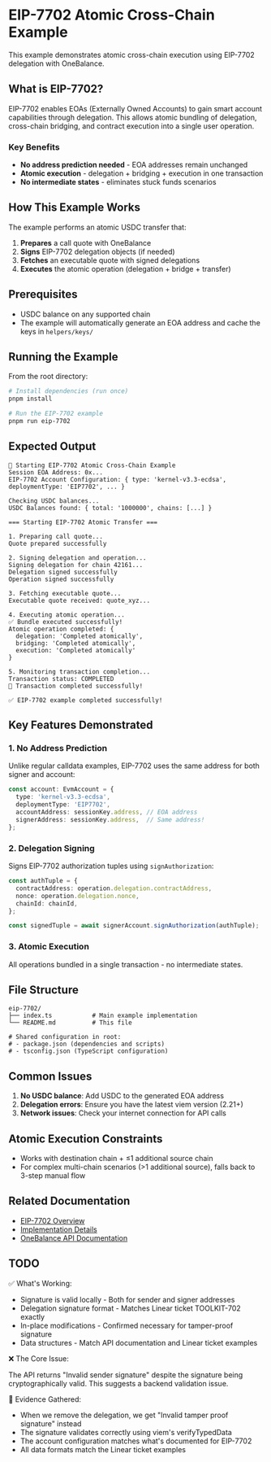 # EIP-7702 Atomic Cross-Chain Example

This example demonstrates atomic cross-chain execution using EIP-7702 delegation with OneBalance.

## What is EIP-7702?

EIP-7702 enables EOAs (Externally Owned Accounts) to gain smart account capabilities through delegation. This allows atomic bundling of delegation, cross-chain bridging, and contract execution into a single user operation.

### Key Benefits

- **No address prediction needed** - EOA addresses remain unchanged
- **Atomic execution** - delegation + bridging + execution in one transaction  
- **No intermediate states** - eliminates stuck funds scenarios

## How This Example Works

The example performs an atomic USDC transfer that:

1. **Prepares** a call quote with OneBalance
2. **Signs** EIP-7702 delegation objects (if needed)
3. **Fetches** an executable quote with signed delegations
4. **Executes** the atomic operation (delegation + bridge + transfer)

## Prerequisites

- USDC balance on any supported chain
- The example will automatically generate an EOA address and cache the keys in `helpers/keys/`

## Running the Example

From the root directory:

```bash
# Install dependencies (run once)
pnpm install

# Run the EIP-7702 example
pnpm run eip-7702
```

## Expected Output

```
🚀 Starting EIP-7702 Atomic Cross-Chain Example
Session EOA Address: 0x...
EIP-7702 Account Configuration: { type: 'kernel-v3.3-ecdsa', deploymentType: 'EIP7702', ... }

Checking USDC balances...
USDC Balances found: { total: '1000000', chains: [...] }

=== Starting EIP-7702 Atomic Transfer ===

1. Preparing call quote...
Quote prepared successfully

2. Signing delegation and operation...
Signing delegation for chain 42161...
Delegation signed successfully
Operation signed successfully

3. Fetching executable quote...
Executable quote received: quote_xyz...

4. Executing atomic operation...
✅ Bundle executed successfully!
Atomic operation completed: {
  delegation: 'Completed atomically',
  bridging: 'Completed atomically',
  execution: 'Completed atomically'
}

5. Monitoring transaction completion...
Transaction status: COMPLETED
🎉 Transaction completed successfully!

✅ EIP-7702 example completed successfully!
```

## Key Features Demonstrated

### 1. No Address Prediction
Unlike regular calldata examples, EIP-7702 uses the same address for both signer and account:

```typescript
const account: EvmAccount = {
  type: 'kernel-v3.3-ecdsa',
  deploymentType: 'EIP7702',
  accountAddress: sessionKey.address, // EOA address
  signerAddress: sessionKey.address,  // Same address!
};
```

### 2. Delegation Signing
Signs EIP-7702 authorization tuples using `signAuthorization`:

```typescript
const authTuple = {
  contractAddress: operation.delegation.contractAddress,
  nonce: operation.delegation.nonce,
  chainId: chainId,
};

const signedTuple = await signerAccount.signAuthorization(authTuple);
```

### 3. Atomic Execution
All operations bundled in a single transaction - no intermediate states.

## File Structure

```
eip-7702/
├── index.ts           # Main example implementation
└── README.md          # This file

# Shared configuration in root:
# - package.json (dependencies and scripts)
# - tsconfig.json (TypeScript configuration)
```

## Common Issues

1. **No USDC balance**: Add USDC to the generated EOA address
2. **Delegation errors**: Ensure you have the latest viem version (2.21+)
3. **Network issues**: Check your internet connection for API calls

## Atomic Execution Constraints

- Works with destination chain + ≤1 additional source chain
- For complex multi-chain scenarios (>1 additional source), falls back to 3-step manual flow

## Related Documentation

- [EIP-7702 Overview](../context/7702/overview.mdx)
- [Implementation Details](../context/7702/implementation.mdx)
- [OneBalance API Documentation](https://docs.onebalance.io)

## TODO

✅ What's Working:

- Signature is valid locally - Both for sender and signer addresses
- Delegation signature format - Matches Linear ticket TOOLKIT-702 exactly
- In-place modifications - Confirmed necessary for tamper-proof signature
- Data structures - Match API documentation and Linear ticket examples

❌ The Core Issue:

The API returns "Invalid sender signature" despite the signature being cryptographically valid. This suggests a backend validation issue.

🔬 Evidence Gathered:

- When we remove the delegation, we get "Invalid tamper proof signature" instead
- The signature validates correctly using viem's verifyTypedData
- The account configuration matches what's documented for EIP-7702
- All data formats match the Linear ticket examples
